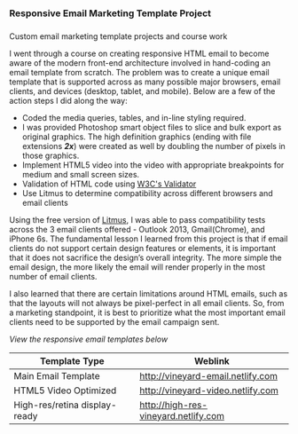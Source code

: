 ### Responsive Email Marketing Template Project
###
Custom email marketing template projects and course work

I went through a course on creating responsive HTML email to become aware of the modern front-end architecture involved in hand-coding an email template from scratch. The problem was to create a unique email template that is supported across as many possible major browsers, email clients, and devices (desktop, tablet, and mobile). Below are a few of the action steps I did along the way:

* Coded the media queries, tables, and in-line styling required.
* I was provided Photoshop smart object files to slice and bulk export as original graphics. The high definition graphics (ending with file extensions ***2x***) were created as well by doubling the number of pixels in those graphics. 
* Implement HTML5 video into the video with appropriate breakpoints for medium and small screen sizes.
* Validation of HTML code using [W3C's Validator](https://validator.w3.org/)
* Use Litmus to determine compatibility across different browsers and email clients

Using the free version of [Litmus](https://litmus.com), I was able to pass compatibility tests across the 3 email clients offered - Outlook 2013, Gmail(Chrome), and iPhone 6s. The fundamental lesson I learned from this project is that if email clients do not support certain design features or elements, it is important that it does not sacrifice the design’s overall integrity. The more simple the email design, the more likely the email will render properly in the most number of email clients.

I also learned that there are certain limitations around HTML emails, such as that the layouts will not always be pixel-perfect in all email clients. So, from a marketing standpoint, it is best to prioritize what the most important email clients need to be supported by the email campaign sent. 

*View the responsive email templates below*

Template Type | Weblink
------------ | -------------
Main Email Template | http://vineyard-email.netlify.com
HTML5 Video Optimized | http://vineyard-video.netlify.com
High-res/retina display-ready | http://high-res-vineyard.netlify.com

